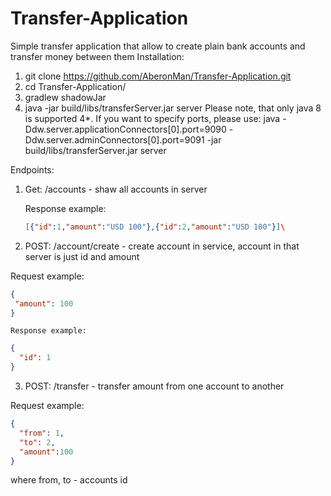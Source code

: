 # Transfer-Application
Simple transfer application that allow to create plain bank accounts and transfer money between them
Installation:
1. git clone https://github.com/AberonMan/Transfer-Application.git
2. cd Transfer-Application/
3. gradlew shadowJar
4. java -jar build/libs/transferServer.jar server 
Please note, that only java 8 is supported
4*. If you want to specify ports, please use:
java -Ddw.server.applicationConnectors[0].port=9090 -Ddw.server.adminConnectors[0].port=9091 -jar build/libs/transferServer.jar server

Endpoints:
1. Get: /accounts  - shaw all accounts in server

    Response example:
      ```json
    [{"id":1,"amount":"USD 100"},{"id":2,"amount":"USD 100"}]\
    ```
2. POST: /account/create - create account in service, account in that server is just id and amount

  Request example:
  ```json
  {
   "amount": 100
  }
  ```
    Response example:
  ```json
  {
    "id": 1
  }
  ```
  3. POST: /transfer - transfer amount from one account to another
  
  Request example:
  ```json
  {
    "from": 1,
    "to": 2,
    "amount":100
  }
  ```
  where from, to - accounts id
